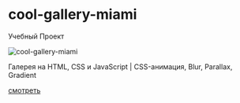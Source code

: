 # cool-gallery-miami

Учебный Проект

![cool-gallery-miami](https://repository-images.githubusercontent.com/466025551/7ba15fff-2614-4ed1-933b-ef5b1e843438 "cool-gallery-miami")

Галерея на HTML, CSS и JavaScript | CSS-анимация, Blur, Parallax, Gradient

[смотреть](https://cool-gallery-miami.netlify.app/)
